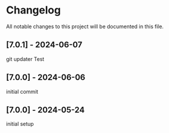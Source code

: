 # Changelog

All notable changes to this project will be documented in this file.

## [7.0.1] - 2024-06-07

git updater Test

## [7.0.0] - 2024-06-06

initial commit


## [7.0.0] - 2024-05-24

initial setup
